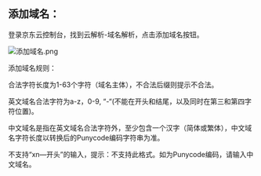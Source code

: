 ## **添加域名：**

登录京东云控制台，找到云解析-域名解析，点击添加域名按钮。

![添加域名.png](https://img1.jcloudcs.com/cms/2b0fcc2b-f1ba-42c4-84e7-b44fcfc3257c20180301175944.png)

添加域名规则：

合法字符长度为1-63个字符（域名主体），不合法后缀则提示不合法。

英文域名合法字符为a-z，0-9, “-“(不能在开头和结尾，以及同时在第三和第四字符位置)。

中文域名是指在英文域名合法字符外，至少包含一个汉字（简体或繁体），中文域名字符长度以转换后的Punycode编码字符串为准。

不支持“xn—开头”的输入，提示：不支持此格式。如为Punycode编码，请输入中文域名。